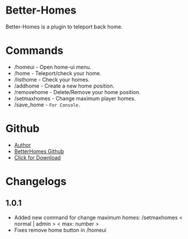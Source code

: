 
# Better-Homes
Better-Homes is a plugin to teleport back home.

# Commands
* /homeui - Open home-ui menu.
* /home - Teleport/check your home.
* /listhome - Check your homes.
* /addhome - Create a new home position.
* /removehome - Delete/Remove your home position.
* /setmaxhomes - Change maximum player homes.
* /save_home - `For Console.`


# Github
* [Author](https://github.com/ItzCandra23)
* [BetterHomes Github](https://github.com/ItzCandra23/better-homes)
* [Click for Download](https://github.com/ItzCandra23/better-homes/archive/refs/heads/main.zip)


# Changelogs
## 1.0.1
* Added new command for change maximum homes: /setmaxhomes < normal | admin > < max: number >
* Fixes remove home button in /homeui
